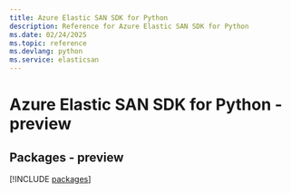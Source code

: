 ```yaml
---
title: Azure Elastic SAN SDK for Python
description: Reference for Azure Elastic SAN SDK for Python
ms.date: 02/24/2025
ms.topic: reference
ms.devlang: python
ms.service: elasticsan
---
```

# Azure Elastic SAN SDK for Python - preview
## Packages - preview
[!INCLUDE [packages](elastic-san-index.md)]